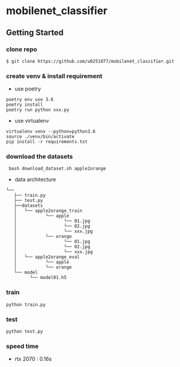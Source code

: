 # mobilenet_classifier

## Getting Started

### clone repo
`$ git clone https://github.com/u0251077/mobilenet_classifier.git`

### create venv & install requirement
- use poetry
```
poetry env use 3.6
poetry install
poetry run python xxx.py
```

- use virtualenv
```
virtualenv venv --python=python3.6
source ./venv/bin/activate
pip install -r requirements.txt
```

### download the datasets
` bash download_dataset.sh apple2orange`

- data architecture
```
└──          
   ├── train.py
   ├── test.py
   ├──datasets
   │   └── apple2orange_train
   │           └── apple
   │                  └── 01.jpg
   │                  └── 02.jpg
   │                  └── xxx.jpg
   │           └── orange
   │                  └── 01.jpg
   │                  └── 02.jpg
   │                  └── xxx.jpg
   │   └── apple2orange_eval
   │           └── apple
   │           └── orange
   └── model
         └── model01.h5
```
### train
`python train.py`

### test 
`python test.py`

### speed time
- rtx 2070 : 0.16s

